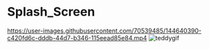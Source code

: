 # Splash_Screen

https://user-images.githubusercontent.com/70539485/144640390-c420fd6c-dddb-44d7-b346-115eead85e84.mp4 ![teddygif](https://user-images.githubusercontent.com/70539485/144640678-d775c7df-7327-47d6-9f87-f3f4eeaa0d09.gif)
































